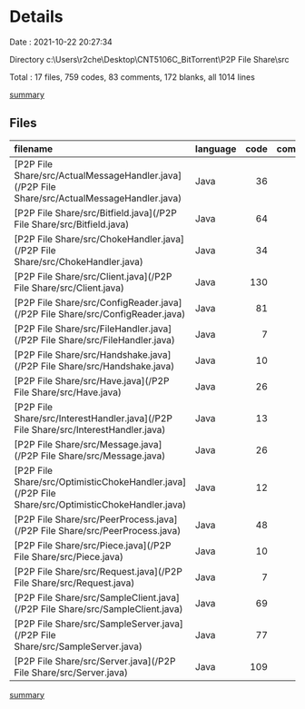 # Details

Date : 2021-10-22 20:27:34

Directory c:\Users\r2che\Desktop\CNT5106C_BitTorrent\P2P File Share\src

Total : 17 files,  759 codes, 83 comments, 172 blanks, all 1014 lines

[summary](results.md)

## Files
| filename | language | code | comment | blank | total |
| :--- | :--- | ---: | ---: | ---: | ---: |
| [P2P File Share/src/ActualMessageHandler.java](/P2P File Share/src/ActualMessageHandler.java) | Java | 36 | 3 | 12 | 51 |
| [P2P File Share/src/Bitfield.java](/P2P File Share/src/Bitfield.java) | Java | 64 | 1 | 21 | 86 |
| [P2P File Share/src/ChokeHandler.java](/P2P File Share/src/ChokeHandler.java) | Java | 34 | 0 | 8 | 42 |
| [P2P File Share/src/Client.java](/P2P File Share/src/Client.java) | Java | 130 | 9 | 27 | 166 |
| [P2P File Share/src/ConfigReader.java](/P2P File Share/src/ConfigReader.java) | Java | 81 | 14 | 16 | 111 |
| [P2P File Share/src/FileHandler.java](/P2P File Share/src/FileHandler.java) | Java | 7 | 0 | 3 | 10 |
| [P2P File Share/src/Handshake.java](/P2P File Share/src/Handshake.java) | Java | 10 | 1 | 5 | 16 |
| [P2P File Share/src/Have.java](/P2P File Share/src/Have.java) | Java | 26 | 2 | 8 | 36 |
| [P2P File Share/src/InterestHandler.java](/P2P File Share/src/InterestHandler.java) | Java | 13 | 3 | 7 | 23 |
| [P2P File Share/src/Message.java](/P2P File Share/src/Message.java) | Java | 26 | 0 | 6 | 32 |
| [P2P File Share/src/OptimisticChokeHandler.java](/P2P File Share/src/OptimisticChokeHandler.java) | Java | 12 | 0 | 5 | 17 |
| [P2P File Share/src/PeerProcess.java](/P2P File Share/src/PeerProcess.java) | Java | 48 | 1 | 15 | 64 |
| [P2P File Share/src/Piece.java](/P2P File Share/src/Piece.java) | Java | 10 | 0 | 2 | 12 |
| [P2P File Share/src/Request.java](/P2P File Share/src/Request.java) | Java | 7 | 0 | 3 | 10 |
| [P2P File Share/src/SampleClient.java](/P2P File Share/src/SampleClient.java) | Java | 69 | 16 | 7 | 92 |
| [P2P File Share/src/SampleServer.java](/P2P File Share/src/SampleServer.java) | Java | 77 | 16 | 10 | 103 |
| [P2P File Share/src/Server.java](/P2P File Share/src/Server.java) | Java | 109 | 17 | 17 | 143 |

[summary](results.md)